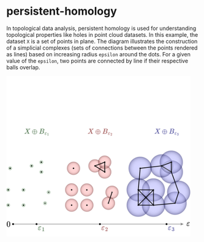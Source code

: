# persistent-homology

In topological data analysis, persistent homology is used for understanding topological properties like holes in point cloud datasets. In this example, the dataset `X` is a set of points in plane. The diagram illustrates the construction of a simplicial complexes (sets of connections between the points rendered as lines) based on increasing radius `epsilon` around the dots. For a given value of the `epsilon`, two points are connected by line if their respective balls overlap.

<img src="example.svg" width="480">
